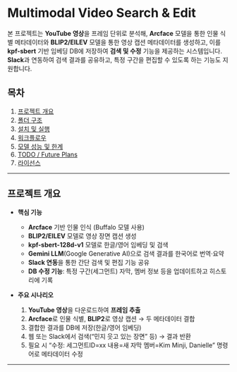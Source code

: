 # Multimodal Video Search & Edit

본 프로젝트는 **YouTube 영상**을 프레임 단위로 분석해, **Arcface** 모델을 통한 인물 식별 메타데이터와 **BLIP2/EILEV** 모델을 통한 영상 캡션 메타데이터를 생성하고, 이를 **kpf-sbert** 기반 임베딩 DB에 저장하여 **검색 및 수정** 기능을 제공하는 시스템입니다.  
**Slack**과 연동하여 검색 결과를 공유하고, 특정 구간을 편집할 수 있도록 하는 기능도 지원합니다.

## 목차
1. [프로젝트 개요](#프로젝트-개요)
2. [폴더 구조](#폴더-구조)
3. [설치 및 실행](#설치-및-실행)
4. [워크플로우](#워크플로우)
5. [모델 성능 및 한계](#모델-성능-및-한계)
6. [TODO / Future Plans](#todo--future-plans)
7. [라이선스](#라이선스-옵션)

---

## 프로젝트 개요

- **핵심 기능**  
  - **Arcface** 기반 인물 인식 (Buffalo 모델 사용)  
  - **BLIP2/EILEV** 모델로 영상 장면 캡션 생성  
  - **kpf-sbert-128d-v1** 모델로 한글/영어 임베딩 및 검색  
  - **Gemini LLM**(Google Generative AI)으로 검색 결과를 한국어로 번역·요약  
  - **Slack 연동**을 통한 간단 검색 및 편집 기능 공유  
  - **DB 수정 기능**: 특정 구간(세그먼트) 자막, 멤버 정보 등을 업데이트하고 히스토리에 기록

- **주요 시나리오**  
  1. **YouTube 영상**을 다운로드하여 **프레임 추출**  
  2. **Arcface**로 인물 식별, **BLIP2**로 영상 캡션 → 두 메타데이터 결합  
  3. 결합한 결과를 DB에 저장(한글/영어 임베딩)  
  4. 웹 또는 Slack에서 검색(“민지 웃고 있는 장면” 등) → 결과 반환  
  5. 필요 시 “수정: 세그먼트ID=xx 내용=새 자막 멤버=Kim Minji, Danielle” 명령어로 메타데이터 수정  

---
